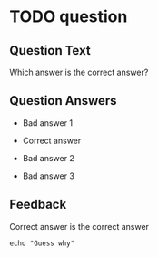 # TODO question

## Question Text

Which answer is the correct answer?

## Question Answers

- Bad answer 1

+ Correct answer

- Bad answer 2

- Bad answer 3

## Feedback

Correct answer is the correct answer

```console
echo "Guess why"
```

